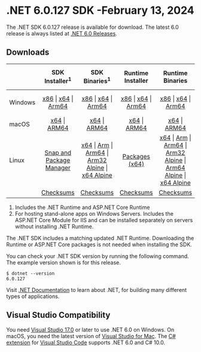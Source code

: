 # .NET 6.0.127 SDK -February 13, 2024

The .NET SDK 6.0.127 release is available for download. The latest 6.0 release is always listed at [.NET 6.0 Releases](../README.md).

## Downloads

|           | SDK Installer<sup>1</sup>                        | SDK Binaries<sup>1</sup>                 | Runtime Installer                                        | Runtime Binaries                                 | ASP.NET Core Runtime           |Windows Desktop Runtime          |
| --------- | :------------------------------------------:     | :----------------------:                 | :---------------------------:                            | :-------------------------:                      | :-----------------:            | :-----------------:            |
| Windows   | [x86][dotnet-sdk-win-x86.exe] \| [x64][dotnet-sdk-win-x64.exe] \| [Arm64][dotnet-sdk-win-arm64.exe] | [x86][dotnet-sdk-win-x86.zip] \| [x64][dotnet-sdk-win-x64.zip] \|  [Arm64][dotnet-sdk-win-arm64.zip] | [x86][dotnet-runtime-win-x86.exe] \| [x64][dotnet-runtime-win-x64.exe] \| [Arm64][dotnet-runtime-win-arm64.exe] | [x86][dotnet-runtime-win-x86.zip] \| [x64][dotnet-runtime-win-x64.zip] \| [Arm64][dotnet-runtime-win-arm64.zip] | [x86][aspnetcore-runtime-win-x86.exe] \| [x64][aspnetcore-runtime-win-x64.exe] \|<br/> [Hosting Bundle][dotnet-hosting-win.exe]<sup>2</sup> | [x86][windowsdesktop-runtime-win-x86.exe] \| [x64][windowsdesktop-runtime-win-x64.exe] \| [Arm64][windowsdesktop-runtime-win-arm64.exe] |
| macOS     | [x64][dotnet-sdk-osx-x64.pkg] \| [ARM64][dotnet-sdk-osx-arm64.pkg] | [x64][dotnet-sdk-osx-x64.tar.gz] \| [ARM64][dotnet-sdk-osx-arm64.tar.gz]  | [x64][dotnet-runtime-osx-x64.pkg] \| [ARM64][dotnet-runtime-osx-arm64.pkg] | [x64][dotnet-runtime-osx-x64.tar.gz] \| [ARM64][dotnet-runtime-osx-arm64.tar.gz]| [x64][aspnetcore-runtime-osx-x64.tar.gz] \| [ARM64][aspnetcore-runtime-osx-arm64.tar.gz] | - |<sup>1</sup>
| Linux     |  [Snap and Package Manager](../install-linux.md)  | [x64][dotnet-sdk-linux-x64.tar.gz] \| [Arm][dotnet-sdk-linux-arm.tar.gz]  \| [Arm64][dotnet-sdk-linux-arm64.tar.gz] \| [Arm32 Alpine][dotnet-sdk-linux-musl-arm.tar.gz]  \| [x64 Alpine][dotnet-sdk-linux-musl-x64.tar.gz] | [Packages (x64)][linux-packages] | [x64][dotnet-runtime-linux-x64.tar.gz] \| [Arm][dotnet-runtime-linux-arm.tar.gz] \| [Arm64][dotnet-runtime-linux-arm64.tar.gz] \| [Arm32 Alpine][dotnet-runtime-linux-musl-arm.tar.gz] \| [Arm64 Alpine][dotnet-runtime-linux-musl-arm64.tar.gz] \| [x64 Alpine][dotnet-runtime-linux-musl-x64.tar.gz]  | [x64][aspnetcore-runtime-linux-x64.tar.gz]<sup>1</sup>  \| [Arm][aspnetcore-runtime-linux-arm.tar.gz]<sup>1</sup> \| [Arm64][aspnetcore-runtime-linux-arm64.tar.gz]<sup>1</sup> \| [x64 Alpine][aspnetcore-runtime-linux-musl-x64.tar.gz] | - | <sup>1</sup> |
|  | [Checksums][checksums-sdk]                             | [Checksums][checksums-sdk]                                      | [Checksums][checksums-runtime]                             | [Checksums][checksums-runtime]  | [Checksums][checksums-runtime]  | [Checksums][checksums-runtime]

1. Includes the .NET Runtime and ASP.NET Core Runtime
2. For hosting stand-alone apps on Windows Servers. Includes the ASP.NET Core Module for IIS and can be installed separately on servers without installing .NET Runtime.

The .NET SDK includes a matching updated .NET Runtime. Downloading the Runtime or ASP.NET Core packages is not needed when installing the SDK.

You can check your .NET SDK version by running the following command. The example version shown is for this release.

```console
$ dotnet --version
6.0.127
```

Visit [.NET Documentation](https://learn.microsoft.com/dotnet/core/) to learn about .NET, for building many different types of applications.

## Visual Studio Compatibility

You need [Visual Studio 17.0](https://visualstudio.microsoft.com) or later to use .NET 6.0 on Windows. On macOS, you need the latest version of [Visual Studio for Mac](https://visualstudio.microsoft.com/vs/mac/). The [C# extension](https://code.visualstudio.com/docs/languages/dotnet) for [Visual Studio Code](https://code.visualstudio.com/) supports .NET 6.0 and C# 10.0.

[blob-runtime]: https://dotnetcli.blob.core.windows.net/dotnet/Runtime/
[blob-sdk]: https://dotnetcli.blob.core.windows.net/dotnet/Sdk/
[release-notes]: 6.0.127.md

[checksums-runtime]: https://dotnetcli.blob.core.windows.net/dotnet/checksums/6.0.27-sha.txt
[checksums-sdk]: https://dotnetcli.blob.core.windows.net/dotnet/checksums/6.0.27-sha.txt

[linux-install]: https://learn.microsoft.com/dotnet/core/install/linux

[dotnet-blog]:  https://devblogs.microsoft.com/dotnet/February-2024-updates/
[aspnet-blog]: https://devblogs.microsoft.com/dotnet/announcing-asp-net-core-in-net-6/
[maui-blog]: https://devblogs.microsoft.com/dotnet/update-on-dotnet-maui/
[linux-packages]: ../install-linux.md

[//]: # ( Runtime 6.0.27)
[dotnet-runtime-linux-arm.tar.gz]: https://download.visualstudio.microsoft.com/download/pr/8c35f4b3-32a9-41a7-8690-659051788610/49969180f86f9deb6af2cd55ef59005a/dotnet-runtime-6.0.27-linux-arm.tar.gz
[dotnet-runtime-linux-arm64.tar.gz]: https://download.visualstudio.microsoft.com/download/pr/559c4240-f5e3-4d3a-a361-99c07c7cad11/a00adbf8edb12c3646ebf57bce84d1c6/dotnet-runtime-6.0.27-linux-arm64.tar.gz
[dotnet-runtime-linux-musl-arm.tar.gz]: https://download.visualstudio.microsoft.com/download/pr/3ebc6223-96e5-49dc-9359-2cba6963bed0/0c07476fa184fd61b0af6def41166a2d/dotnet-runtime-6.0.27-linux-musl-arm.tar.gz
[dotnet-runtime-linux-musl-arm64.tar.gz]: https://download.visualstudio.microsoft.com/download/pr/e3592f87-5832-4af4-98f7-85caf820b618/7159e1cecd35294be1cf02b20ac486e1/dotnet-runtime-6.0.27-linux-musl-arm64.tar.gz
[dotnet-runtime-linux-musl-x64.tar.gz]: https://download.visualstudio.microsoft.com/download/pr/fa6af42b-36e5-4de2-b57a-21f7a9e6d558/0e6435339b808b132d0e812ceb6457c3/dotnet-runtime-6.0.27-linux-musl-x64.tar.gz
[dotnet-runtime-linux-x64.tar.gz]: https://download.visualstudio.microsoft.com/download/pr/b4f214ee-a287-4640-991c-de80de4111d9/2672dee679fc3627949e8efdfff71e6d/dotnet-runtime-6.0.27-linux-x64.tar.gz
[dotnet-runtime-osx-arm64.pkg]: https://download.visualstudio.microsoft.com/download/pr/8a27acfa-4a99-4dbf-9780-9bf76550d254/4f608beae37f2860403b1714d96eaad6/dotnet-runtime-6.0.27-osx-arm64.pkg
[dotnet-runtime-osx-arm64.tar.gz]: https://download.visualstudio.microsoft.com/download/pr/ac022bcb-1ccc-4e7d-8b96-6d0379bec761/3ac011081768ec18387dee520e42c540/dotnet-runtime-6.0.27-osx-arm64.tar.gz
[dotnet-runtime-osx-x64.pkg]: https://download.visualstudio.microsoft.com/download/pr/c534069c-5286-4755-a7a1-0e227154778e/5c5182246f716ec759eb4106daa1a4b6/dotnet-runtime-6.0.27-osx-x64.pkg
[dotnet-runtime-osx-x64.tar.gz]: https://download.visualstudio.microsoft.com/download/pr/54b2f9c4-2c1a-4fdf-9054-f295d3ae24f2/bafc4747c493d32bbeab6a5dc3cef4a5/dotnet-runtime-6.0.27-osx-x64.tar.gz
[dotnet-runtime-win-arm64.exe]: https://download.visualstudio.microsoft.com/download/pr/a59ec05b-ce0b-4e7e-b3e8-657f722ed041/e91b7395313babef6773f45e3987bf9b/dotnet-runtime-6.0.27-win-arm64.exe
[dotnet-runtime-win-arm64.zip]: https://download.visualstudio.microsoft.com/download/pr/42a7a61b-650a-43fe-8bc0-20d694ead001/1f3aefb5c3a0a32d116685d27821addd/dotnet-runtime-6.0.27-win-arm64.zip
[dotnet-runtime-win-x64.exe]: https://download.visualstudio.microsoft.com/download/pr/d57db805-d384-4ddb-b4a0-a9b4f7b37400/6e762dcde412cceafa16725e393663ab/dotnet-runtime-6.0.27-win-x64.exe
[dotnet-runtime-win-x64.zip]: https://download.visualstudio.microsoft.com/download/pr/f9c69d2a-258e-4943-b909-37b6f0865559/fc3989ac356c3b5216ded488c50b5304/dotnet-runtime-6.0.27-win-x64.zip
[dotnet-runtime-win-x86.exe]: https://download.visualstudio.microsoft.com/download/pr/777e48e1-24a5-4aa5-b380-9c715f8542c2/4c7fd363a2c93c7c4ab77f6a75ca50a7/dotnet-runtime-6.0.27-win-x86.exe
[dotnet-runtime-win-x86.zip]: https://download.visualstudio.microsoft.com/download/pr/84577830-4b37-4b7c-be2c-9cd14eadc50e/688f58a0bb556bede6a27dd2d555a316/dotnet-runtime-6.0.27-win-x86.zip

[//]: # ( WindowsDesktop 6.0.27)
[windowsdesktop-runtime-win-arm64.exe]: https://download.visualstudio.microsoft.com/download/pr/4ea37d90-c794-4059-a84e-27f6df349c1c/46d11b15e35b1ea4e36faaed3568766f/windowsdesktop-runtime-6.0.27-win-arm64.exe
[windowsdesktop-runtime-win-arm64.zip]: https://download.visualstudio.microsoft.com/download/pr/f56749ce-aa62-4a08-9933-deca924e7d74/86f8ed6898689ed48d5191f2ad0bc71c/windowsdesktop-runtime-6.0.27-win-arm64.zip
[windowsdesktop-runtime-win-x64.exe]: https://download.visualstudio.microsoft.com/download/pr/3ef3cd0c-8c7f-4146-bd8d-589d748b997e/3477d059f8fe5cceb5166b367d7995c6/windowsdesktop-runtime-6.0.27-win-x64.exe
[windowsdesktop-runtime-win-x64.zip]: https://download.visualstudio.microsoft.com/download/pr/109538ea-fd30-4081-b523-681beec3b058/4f988f23937e5f6e70e0cf17b456ae0b/windowsdesktop-runtime-6.0.27-win-x64.zip
[windowsdesktop-runtime-win-x86.exe]: https://download.visualstudio.microsoft.com/download/pr/a9669480-f3e0-42a6-b381-108950dfe290/b54d6613c0fa2839c41d61478926ccb9/windowsdesktop-runtime-6.0.27-win-x86.exe
[windowsdesktop-runtime-win-x86.zip]: https://download.visualstudio.microsoft.com/download/pr/549ac739-30af-488a-850a-536bd96825b6/c3893d3a827d7a4c1e5e9ea1971c3041/windowsdesktop-runtime-6.0.27-win-x86.zip

[//]: # ( ASP 6.0.27)
[aspnetcore-runtime-linux-arm.tar.gz]: https://download.visualstudio.microsoft.com/download/pr/d339df74-9573-4ca1-9835-61a829e3fcf4/6937d0f4650f3622dbcdbe8a1717f212/aspnetcore-runtime-6.0.27-linux-arm.tar.gz
[aspnetcore-runtime-linux-arm64.tar.gz]: https://download.visualstudio.microsoft.com/download/pr/6be3e44e-1306-422b-845c-9313589bbeb0/d76f133799f6b2c8e3ea7dc9d92b7a03/aspnetcore-runtime-6.0.27-linux-arm64.tar.gz
[aspnetcore-runtime-linux-musl-arm.tar.gz]: https://download.visualstudio.microsoft.com/download/pr/69914cf9-9e19-4408-b3b2-c96fe09d2393/ca3a991f899c772e7604ef160cef9bab/aspnetcore-runtime-6.0.27-linux-musl-arm.tar.gz
[aspnetcore-runtime-linux-musl-arm64.tar.gz]: https://download.visualstudio.microsoft.com/download/pr/8bbde0db-0484-4041-8a6d-c3aaee72c8ff/eecc3feb6188d28c38498e1ec267d768/aspnetcore-runtime-6.0.27-linux-musl-arm64.tar.gz
[aspnetcore-runtime-linux-musl-x64.tar.gz]: https://download.visualstudio.microsoft.com/download/pr/8a13027e-f8fe-4f1b-a7e5-1a75725485f7/94dd9fe1074bd49fc2708e41e9fe071e/aspnetcore-runtime-6.0.27-linux-musl-x64.tar.gz
[aspnetcore-runtime-linux-x64.tar.gz]: https://download.visualstudio.microsoft.com/download/pr/d3e6b8a2-f7de-441e-a3af-c18b7584034b/9f15be4d095b7bbb751222b4d68a17e3/aspnetcore-runtime-6.0.27-linux-x64.tar.gz
[aspnetcore-runtime-osx-arm64.tar.gz]: https://download.visualstudio.microsoft.com/download/pr/7127ff28-48c8-4f40-bd34-be86a2098a67/afad61df9e45650c995b92dd10d2167c/aspnetcore-runtime-6.0.27-osx-arm64.tar.gz
[aspnetcore-runtime-osx-x64.tar.gz]: https://download.visualstudio.microsoft.com/download/pr/9c3628c1-8221-48e4-aff1-a3eb23bc42f0/4c6717fec81aa31dbc290af683087304/aspnetcore-runtime-6.0.27-osx-x64.tar.gz
[aspnetcore-runtime-win-arm64.zip]: https://download.visualstudio.microsoft.com/download/pr/bdff621d-a96e-4879-8dd0-f297427fbad4/f609ad2836cdb47858447104bea1bdf5/aspnetcore-runtime-6.0.27-win-arm64.zip
[aspnetcore-runtime-win-x64.exe]: https://download.visualstudio.microsoft.com/download/pr/856b04b7-f893-4fb1-9205-052413fde70f/09996e15acebe136113a3aa77b28fe5e/aspnetcore-runtime-6.0.27-win-x64.exe
[aspnetcore-runtime-win-x64.zip]: https://download.visualstudio.microsoft.com/download/pr/64bf3c18-3785-4413-967d-412ae2ccfcc1/bdc8c69011982fa81c72a58e81a1df17/aspnetcore-runtime-6.0.27-win-x64.zip
[aspnetcore-runtime-win-x86.exe]: https://download.visualstudio.microsoft.com/download/pr/57d7ee45-b642-4f3d-8843-36fd275d7280/f99c16e25049cb16c9997c8b75de630f/aspnetcore-runtime-6.0.27-win-x86.exe
[aspnetcore-runtime-win-x86.zip]: https://download.visualstudio.microsoft.com/download/pr/e26c59a7-56be-4a43-8a8f-a45980917bf1/4eff47f9af189d6c151cacc713e390a3/aspnetcore-runtime-6.0.27-win-x86.zip
[dotnet-hosting-win.exe]: https://download.visualstudio.microsoft.com/download/pr/04389c24-12a9-4e0e-8498-31989f30bb22/141aef28265938153eefad0f2398a73b/dotnet-hosting-6.0.27-win.exe

[//]: # ( SDK 6.0.127)
[dotnet-sdk-linux-arm.tar.gz]: https://download.visualstudio.microsoft.com/download/pr/431b9429-8534-47a5-b09c-024047497ef3/3f1d9c61edce4f2b8b514337c3fd45e8/dotnet-sdk-6.0.127-linux-arm.tar.gz
[dotnet-sdk-linux-arm64.tar.gz]: https://download.visualstudio.microsoft.com/download/pr/86394092-9cc6-4652-b939-5581e8038b57/359ce47ac0a7d74f731bb96e55ec636d/dotnet-sdk-6.0.127-linux-arm64.tar.gz
[dotnet-sdk-linux-musl-arm.tar.gz]: https://download.visualstudio.microsoft.com/download/pr/5a02e267-c15a-4c20-8cfa-4182e200b8e4/a76b110e914e4f1a5ae59052f663ccc9/dotnet-sdk-6.0.127-linux-musl-arm.tar.gz
[dotnet-sdk-linux-musl-arm64.tar.gz]: https://download.visualstudio.microsoft.com/download/pr/2d6755da-2d8b-48cb-b289-cc115d144d61/9d6ca30cfdbdae9092facd06a0f59a4f/dotnet-sdk-6.0.127-linux-musl-arm64.tar.gz
[dotnet-sdk-linux-musl-x64.tar.gz]: https://download.visualstudio.microsoft.com/download/pr/cdb53162-0ea5-4ea6-b773-05b8d1bb7495/925eff765f35d257a9de45d3d1d15e1c/dotnet-sdk-6.0.127-linux-musl-x64.tar.gz
[dotnet-sdk-linux-x64.tar.gz]: https://download.visualstudio.microsoft.com/download/pr/7ea91329-89a5-4d52-bcbb-09a8d8e645e7/9bcb0d0f3b233e6b3ba820c5444fa59a/dotnet-sdk-6.0.127-linux-x64.tar.gz
[dotnet-sdk-osx-arm64.pkg]: https://download.visualstudio.microsoft.com/download/pr/6fb81e60-2824-4423-86b6-46f7ba95b2fd/272f81b3f75962c84c1763ab532350d7/dotnet-sdk-6.0.127-osx-arm64.pkg
[dotnet-sdk-osx-arm64.tar.gz]: https://download.visualstudio.microsoft.com/download/pr/63628eff-d974-4fe1-a50a-839d4bb0322d/12fb99ffc81358a033d9cc458903f90b/dotnet-sdk-6.0.127-osx-arm64.tar.gz
[dotnet-sdk-osx-x64.pkg]: https://download.visualstudio.microsoft.com/download/pr/ffaa6e8b-b058-439f-9de8-2c9ee9c9b4c5/7f83a76c37cae37bb36f64436309e86c/dotnet-sdk-6.0.127-osx-x64.pkg
[dotnet-sdk-osx-x64.tar.gz]: https://download.visualstudio.microsoft.com/download/pr/6e7b18f9-83cb-4342-b565-1c3f5848b7e2/98d76723e397672ca6277c9f34b6f848/dotnet-sdk-6.0.127-osx-x64.tar.gz
[dotnet-sdk-win-arm64.exe]: https://download.visualstudio.microsoft.com/download/pr/c033912d-f97b-447e-98a4-719b0279a475/4180ac734c16ae2ec3d054732b713690/dotnet-sdk-6.0.127-win-arm64.exe
[dotnet-sdk-win-arm64.zip]: https://download.visualstudio.microsoft.com/download/pr/a3e22172-427f-4928-adb8-5ec2260e8d5a/768095e4351671cff947dc2336c3bbcd/dotnet-sdk-6.0.127-win-arm64.zip
[dotnet-sdk-win-x64.exe]: https://download.visualstudio.microsoft.com/download/pr/e030e884-446c-4530-b37b-9cda7ee93e4a/403c115daa64ad3fcf6d8a8b170f86b8/dotnet-sdk-6.0.127-win-x64.exe
[dotnet-sdk-win-x64.zip]: https://download.visualstudio.microsoft.com/download/pr/31ffad7f-6cad-495c-8e58-0a2cb2fe20c6/14ad2e9e29599790342aca3a5ef6d0ae/dotnet-sdk-6.0.127-win-x64.zip
[dotnet-sdk-win-x86.exe]: https://download.visualstudio.microsoft.com/download/pr/d7d286aa-d9e0-4468-95cc-4a5c5a77b156/46b529fdd292abec9c2d18c9a54ce491/dotnet-sdk-6.0.127-win-x86.exe
[dotnet-sdk-win-x86.zip]: https://download.visualstudio.microsoft.com/download/pr/3b2f157c-a23e-4c63-8ddd-5ce0a4ab0fa9/62ac873cf76e3072207c4699f065045a/dotnet-sdk-6.0.127-win-x86.zip
